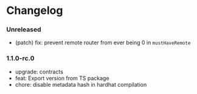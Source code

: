 # Changelog

### Unreleased

- (patch) fix: prevent remote router from ever being 0 in `mustHaveRemote`

### 1.1.0-rc.0

- upgrade: contracts
- feat: Export version from TS package
- chore: disable metadata hash in hardhat compilation
